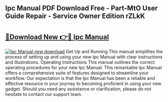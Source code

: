 ## Ipc Manual PDF Download Free - Part-MtO User Guide Repair - Service Owner Edition rZLkK

# <h2><a href="http://bc36976.oget.top/?id=Ipc+Manual">🔗Download New 👉🔴 Ipc Manual</a></h2>

[![Ipc Manual new download](https://i.imgur.com/5g1atiW.png)](http://bc36976.oget.top/?id=Ipc+Manual)
Get Up and Running This manual simplifies the process of setting up and using your new Ipc Manual with clear instructions and illustrations. Operating Instructions This manual outlines the correct operating procedures for your new Ipc Manual. This remarkable Ipc Manual offers a comprehensive suite of features designed to streamline your workflow. Our expectation is that the Ipc Manual has been a reliable and effective resource in your journey to becoming proficient in using your new gadget. Should you need any assistance or clarification, please do not hesitate to contact our support team.

